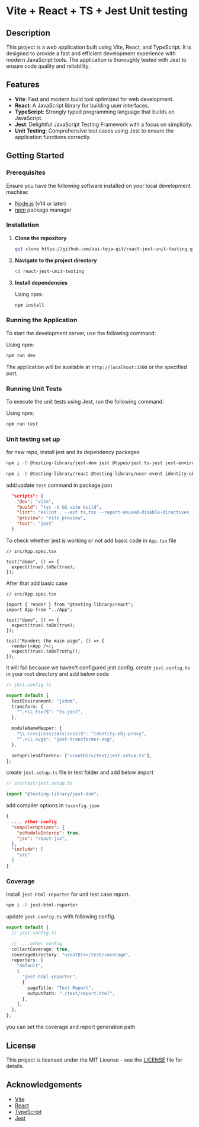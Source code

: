 # Vite + React + TS + Jest Unit testing

## Description

This project is a web application built using Vite, React, and TypeScript. It is designed to provide a fast and efficient development experience with modern JavaScript tools. The application is thoroughly tested with Jest to ensure code quality and reliability.

## Features

- **Vite**: Fast and modern build tool optimized for web development.
- **React**: A JavaScript library for building user interfaces.
- **TypeScript**: Strongly typed programming language that builds on JavaScript.
- **Jest**: Delightful JavaScript Testing Framework with a focus on simplicity.
- **Unit Testing**: Comprehensive test cases using Jest to ensure the application functions correctly.

## Getting Started

### Prerequisites

Ensure you have the following software installed on your local development machine:

- [Node.js](https://nodejs.org/en/) (v14 or later)
- [npm](https://www.npmjs.com/) package manager

### Installation

1. **Clone the repository**

   ```bash
   git clone https://github.com/sai-teja-git/react-jest-unit-testing.git
   ```

2. **Navigate to the project directory**

   ```bash
   cd react-jest-unit-testing
   ```

3. **Install dependencies**

   Using npm:

   ```bash
   npm install
   ```

### Running the Application

To start the development server, use the following command:

Using npm:

```bash
npm run dev
```

The application will be available at `http://localhost:3200` or the specified port.

### Running Unit Tests

To execute the unit tests using Jest, run the following command:

Using npm:

```bash
npm run test
```

### Unit testing set up

for new repo, install jest and its dependency packages

```sh
npm i -D @testing-library/jest-dom jest @types/jest ts-jest jest-environment-jsdom
```

```sh
npm i -D @testing-library/react @testing-library/user-event identity-obj-proxy ts-node jest-transformer-svg
```

add/update `test` command in package.json

```package.json
  "scripts": {
    "dev": "vite",
    "build": "tsc -b && vite build",
    "lint": "eslint . --ext ts,tsx --report-unused-disable-directives --max-warnings 0",
    "preview": "vite preview",
    "test": "jest"
  }
```

To check whether jest is working or not add basic code in `App.tsx` file

```tsx
// src/App.spec.tsx

test("demo", () => {
  expect(true).toBe(true);
});
```

After that add basic case

```tsx
// src/App.spec.tsx

import { render } from "@testing-library/react";
import App from "../App";

test("demo", () => {
  expect(true).toBe(true);
});

test("Renders the main page", () => {
  render(<App />);
  expect(true).toBeTruthy();
});
```

it will fail because we haven't configured jest config. create `jest.config.ts` in your root directory and add below code

```ts
// jest.config.ts

export default {
  testEnvironment: "jsdom",
  transform: {
    "^.+\\.tsx?$": "ts-jest",
  },

  moduleNameMapper: {
    "\\.(css|less|sass|scss)$": "identity-obj-proxy",
    "^.+\\.svg$": "jest-transformer-svg",
  },

  setupFilesAfterEnv: ["<rootDir>/test/jest.setup.ts"],
};
```

create `jest.setup.ts` file in test folder and add below import

```ts
// src/test/jest.setup.ts

import "@testing-library/jest-dom";
```

add compiler options in `tsconfig.json`

```json
{
  .... other config
  "compilerOptions": {
    "esModuleInterop": true,
    "jsx": "react-jsx",
  },
  "include": [
    "src"
  ]
}
```

### Coverage

install `jest-html-reporter` for unit test case report.

```sh
npm i -D jest-html-reporter
```

update `jest.config.ts` with following config.

```ts
export default {
  // jest.config.ts

  //  ...other config
  collectCoverage: true,
  coverageDirectory: "<rootDir>/test/coverage",
  reporters: [
    "default",
    [
      "jest-html-reporter",
      {
        pageTitle: "Test Report",
        outputPath: "./test/report.html",
      },
    ],
  ],
};
```

you can set the coverage and report generation path

## License

This project is licensed under the MIT License - see the [LICENSE](LICENSE) file for details.

## Acknowledgements

- [Vite](https://vitejs.dev/)
- [React](https://reactjs.org/)
- [TypeScript](https://www.typescriptlang.org/)
- [Jest](https://jestjs.io/)
